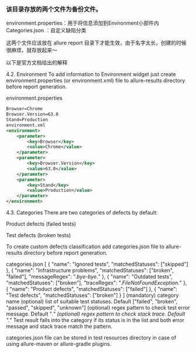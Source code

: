 ### 该目录存放的两个文件为备份文件。

environment.properties：用于将信息添加到Environment小部件内
Categories.json       ：自定义缺陷分类

这两个文件应该放在 allure report 目录下才能生效，由于名字太长，创建的时候很麻烦，就存放起来～


以下是官方文档给出的解释

4.2. Environment
To add information to Environment widget just create environment.properties (or environment.xml) file to allure-results directory before report generation.

environment.properties
```xml
Browser=Chrome
Browser.Version=63.0
Stand=Production
environment.xml
<environment>
    <parameter>
        <key>Browser</key>
        <value>Chrome</value>
    </parameter>
    <parameter>
        <key>Browser.Version</key>
        <value>63.0</value>
    </parameter>
    <parameter>
        <key>Stand</key>
        <value>Production</value>
    </parameter>
</environment>
```

4.3. Categories
There are two categories of defects by default:

Product defects (failed tests)

Test defects (broken tests)

To create custom defects classification add categories.json file to allure-results directory before report generation.

categories.json
[
  {
    "name": "Ignored tests", 
    "matchedStatuses": ["skipped"] 
  },
  {
    "name": "Infrastructure problems",
    "matchedStatuses": ["broken", "failed"],
    "messageRegex": ".*bye-bye.*" 
  },
  {
    "name": "Outdated tests",
    "matchedStatuses": ["broken"],
    "traceRegex": ".*FileNotFoundException.*" 
  },
  {
    "name": "Product defects",
    "matchedStatuses": ["failed"]
  },
  {
    "name": "Test defects",
    "matchedStatuses": ["broken"]
  }
]
(mandatory) category name
(optional) list of suitable test statuses. Default ["failed", "broken", "passed", "skipped", "unknown"]
(optional) regex pattern to check test error message. Default ".*"
(optional) regex pattern to check stack trace. Default ".*"
Test result falls into the category if its status is in the list and both error message and stack trace match the pattern.

categories.json file can be stored in test resources directory in case of using allure-maven or allure-gradle plugins.
